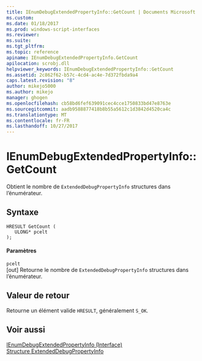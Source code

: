 ```yaml
---
title: IEnumDebugExtendedPropertyInfo::GetCount | Documents Microsoft
ms.custom: 
ms.date: 01/18/2017
ms.prod: windows-script-interfaces
ms.reviewer: 
ms.suite: 
ms.tgt_pltfrm: 
ms.topic: reference
apiname: IEnumDebugExtendedPropertyInfo.GetCount
apilocation: scrobj.dll
helpviewer_keywords: IEnumDebugExtendedPropertyInfo::GetCount
ms.assetid: 2c862f62-b57c-4cd4-ac4e-7d372fbda9a4
caps.latest.revision: "8"
author: mikejo5000
ms.author: mikejo
manager: ghogen
ms.openlocfilehash: cb58bd6fef639091cec4cce1750833bd47e8763e
ms.sourcegitcommit: aadb9588877418b8b55a5612c1d3842d4520ca4c
ms.translationtype: MT
ms.contentlocale: fr-FR
ms.lasthandoff: 10/27/2017
---
```

# <a name="ienumdebugextendedpropertyinfogetcount"></a>IEnumDebugExtendedPropertyInfo::GetCount
Obtient le nombre de `ExtendedDebugPropertyInfo` structures dans l’énumérateur.  
  
## <a name="syntax"></a>Syntaxe  
  
```  
HRESULT GetCount (  
   ULONG* pcelt  
);  
```  
  
#### <a name="parameters"></a>Paramètres  
 `pcelt`  
 [out] Retourne le nombre de `ExtendedDebugPropertyInfo` structures dans l’énumérateur.  
  
## <a name="return-value"></a>Valeur de retour  
 Retourne un élément valide `HRESULT`, généralement `S_OK`.  
  
## <a name="see-also"></a>Voir aussi  
 [IEnumDebugExtendedPropertyInfo (Interface)](../../winscript/reference/ienumdebugextendedpropertyinfo-interface.md)   
 [Structure ExtendedDebugPropertyInfo](../../winscript/reference/extendeddebugpropertyinfo-structure.md)